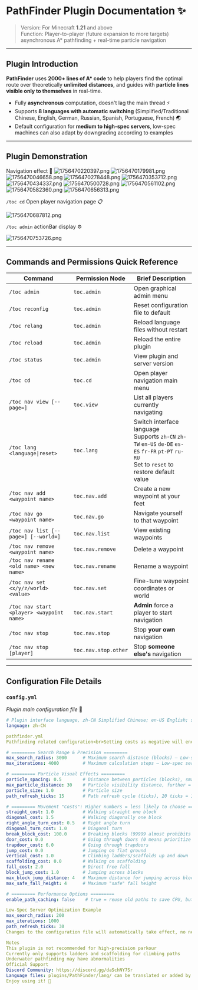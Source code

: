 # PathFinder Plugin Documentation ✨  

> Version: For Minecraft **1.21** and above   
> Function: Player-to-player (future expansion to more targets) asynchronous A* pathfinding + real-time particle navigation   

---

## **Plugin Introduction**  
**PathFinder** uses **2000+ lines of A\* code** to help players find the optimal route over theoretically **unlimited distances**, and guides with **particle lines visible only to themselves** in real-time.  
- Fully **asynchronous** computation, doesn't lag the main thread ⚡  
- Supports **8 languages with automatic switching** (Simplified/Traditional Chinese, English, German, Russian, Spanish, Portuguese, French) 🌏  
- Default configuration for **medium to high-spec servers**, low-spec machines can also adapt by downgrading according to examples 

---

## **Plugin Demonstration** 
Navigation effect 🎥
![1756470220397.png](https://free.picui.cn/free/2025/08/29/68b19dcf4573e.png)
![1756470179981.png](https://free.picui.cn/free/2025/08/29/68b19dd0beeb5.png)
![1756470046658.png](https://free.picui.cn/free/2025/08/29/68b19dd0703bf.png)
![1756470278448.png](https://free.picui.cn/free/2025/08/29/68b19dd19ee3c.png)
![1756470353712.png](https://free.picui.cn/free/2025/08/29/68b19dd2d5f75.png)
![1756470434337.png](https://free.picui.cn/free/2025/08/29/68b19dd62a476.png)
![1756470500728.png](https://free.picui.cn/free/2025/08/29/68b19dd91589d.png)
![1756470561102.png](https://free.picui.cn/free/2025/08/29/68b19dda29a0c.png)
![1756470582360.png](https://free.picui.cn/free/2025/08/29/68b19ddb243f3.png)
![1756470656313.png](https://free.picui.cn/free/2025/08/29/68b19ddb872a3.png)

`/toc cd` Open player navigation page 📋

![1756470687812.png](https://free.picui.cn/free/2025/08/29/68b19ddba00d2.png)

`/toc admin` actionBar display ⚙️

![1756470753726.png](https://free.picui.cn/free/2025/08/29/68b19dde37604.png)


---

## **Commands and Permissions Quick Reference**  

| Command | Permission Node | Brief Description |
|---|---|---|
| `/toc admin` | `toc.admin` | Open graphical admin menu |
| `/toc reconfig` | `toc.admin` | Reset configuration file to default |
| `/toc relang` | `toc.admin` | Reload language files without restart |
| `/toc reload` | `toc.admin` | Reload the entire plugin |
| `/toc status` | `toc.admin` | View plugin and server version |
| `/toc cd` | `toc.cd` | Open player navigation main menu |
| `/toc nav view [--page=]` | `toc.view` | List all players currently navigating |
| `/toc lang <language\|reset>` | `toc.lang` | Switch interface language<br>Supports `zh-CN` `zh-TW` `en-US` `de-DE` `es-ES` `fr-FR` `pt-PT` `ru-RU`<br>Set to `reset` to restore default value |
| `/toc nav add <waypoint name>` | `toc.nav.add` | Create a new waypoint at your feet |
| `/toc nav go <waypoint name>` | `toc.nav.go` | Navigate yourself to that waypoint |
| `/toc nav list [--page=] [--world=]` | `toc.nav.list` | View existing waypoints |
| `/toc nav remove <waypoint name>` | `toc.nav.remove` | Delete a waypoint |
| `/toc nav rename <old name> <new name>` | `toc.nav.rename` | Rename a waypoint |
| `/toc nav set <x/y/z/world> <value>` | `toc.nav.set` | Fine-tune waypoint coordinates or world |
| `/toc nav start <player> <waypoint name>` | `toc.nav.start` | **Admin** force a player to start navigation |
| `/toc nav stop` | `toc.nav.stop` | Stop **your own** navigation |
| `/toc nav stop [player]` | `toc.nav.stop.other` | Stop **someone else's** navigation |

---

## **Configuration File Details**

###  `config.yml`
*Plugin main configuration file* 📝
```yaml
# Plugin interface language, zh-CN Simplified Chinese; en-US English; see lang folder for others
language: zh-CN

pathfinder.yml
Pathfinding related configuration<br>Setting costs as negative will encourage the algorithm to choose certain behaviors, but if you really want to encourage certain behaviors<br>a better approach is to lower the positive costs of these behaviors rather than using negative costs ⚠️

# ========= Search Range & Precision =========
max_search_radius: 3000      # Maximum search distance (blocks) — Low-spec servers change to 100~500
max_iterations: 4000         # Maximum calculation steps — Low-spec servers change to 1000~2000

# ========= Particle Visual Effects =========
particle_spacing: 0.5        # Distance between particles (blocks), smaller = denser
max_particle_distance: 30    # Particle visibility distance, further = more bandwidth usage
particle_size: 1.0           # Particle size
path_refresh_ticks: 15       # Path refresh cycle (ticks), 20 ticks = 1 second

# ========= Movement "Costs": Higher numbers = less likely to choose =========
straight_cost: 1.0           # Walking straight one block 
diagonal_cost: 1.5           # Walking diagonally one block 
right_angle_turn_cost: 0.5   # Right angle turn 
diagonal_turn_cost: 1.0      # Diagonal turn 
break_block_cost: 100.0      # Breaking blocks (99999 almost prohibits it, 0 allows freely) 
door_cost: 0.0               # Going through doors (0 means prioritize using doors)
trapdoor_cost: 6.0           # Going through trapdoors
jump_cost: 0.0               # Jumping on flat ground
vertical_cost: 1.0           # Climbing ladders/scaffolds up and down
scaffolding_cost: 0.0        # Walking on scaffolding 
fall_cost: 2.0               # Direct free fall
block_jump_cost: 1.0         # Jumping across blocks
max_block_jump_distance: 4   # Maximum distance for jumping across blocks
max_safe_fall_height: 4      # Maximum "safe" fall height 

# ========= Performance Options =========
enable_path_caching: false    # true = reuse old paths to save CPU, but may be slightly slower to respond

Low-Spec Server Optimization Example
max_search_radius: 200
max_iterations: 1000
path_refresh_ticks: 30
Changes to the configuration file will automatically take effect, no need to reload

Notes
This plugin is not recommended for high-precision parkour
Currently only supports ladders and scaffolding for climbing paths
Underwater pathfinding may have abnormalities
Official Support
Discord Community: https://discord.gg/daSchNY7Sr
Language files: plugins/PathFinder/lang/ can be translated or added by yourself
Enjoy using it! 🎉

